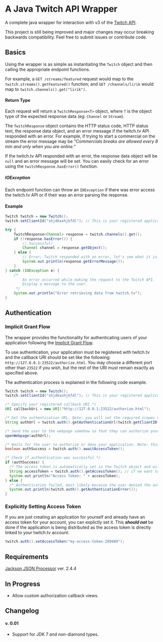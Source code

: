 # A Java Twitch API Wrapper
A complete java wrapper for interaction with v3 of the [Twitch API](https://github.com/justintv/Twitch-API).

This project is still being improved and major changes may occur breaking backwards compatibility. Feel free to submit issues or contribute code.

## Basics

Using the wrapper is as simple as instantiating the `Twitch` object and then calling the appropriate endpoint functions.

For example, a `GET /streams/featured` request would map to the `twitch.streams().getFeatured()` function; and `GET /channels/lirik` would map to `twitch.channels().get("lirik")`.

#### Return Type

Each request will return a `TwitchResponse<T>` object, where `T` is the object type of the expected response data (eg: `Channel` or `Stream`).

The `TwitchResponse` object contains the HTTP status code, HTTP status text, the response data object, and an error message if the twitch.tv API responded with an error. For example, if trying to start a commercial on the stream the error message may be _"Commercials breaks are allowed every 8 min and only when you are online."_

If the twitch.tv API responded with an error, the response data object will be `null` and an error message will be set. You can easily check for an error using the `twitchResponse.hasError()` function.

##### IOException

Each endpoint function can throw an `IOException` if there was error access the twitch.tv API or if their was an error parsing the response.

#### Example

```java
Twitch twitch = new Twitch();
twitch.setClientId("shjdkashjkfdl"); // This is your registered application's client ID

try {
    TwitchResponse<Channel> response = twitch.channels().get();
    if (!response.hasError()) {
        // Successful!
        Channel channel = response.getObject();
    } else {
        // Error; Twitch responded with an error, let's see what it is.
        System.out.println(response.getErrorMessage());
    }
} catch (IOException e) {
    /*
        An error occurred while making the request to the Twitch API.
        Display a message to the user.
     */
    System.out.println("Error retrieving data from twitch.tv");
}
```

## Authentication

### Implicit Grant Flow

The wrapper provides the functionality for authenticating users of your application following the [Implicit Grant Flow](https://github.com/justintv/Twitch-API/blob/master/authentication.md#implicit-grant-flow). 

To use authentication, your application must be registered with twitch.tv and the callback URI should be set like the following:
`http://127.0.0.1:23522/authorize.html`. You may choose a different port other than `23522` if you wish, but the rest of the URI must remain exactly as specified above.

The authentication process is explained in the following code example.

```java
Twitch twitch = new Twitch();
twitch.setClientId("shjdkashjkfdl"); // This is your registered application's client ID

/* Specify your registered callback URI */
URI callbackUri = new URI("http://127.0.0.1:23522/authorize.html");

/* Get the authentication URL. Note: you will set the required scopes needed here. */
String authUrl = twitch.auth().getAuthenticationUrl(twitch.getClientID(), callbackUri, Scopes.USER_READ, Scopes.CHANNEL_READ);

/* Send the user to the webpage somehow so that they can authorize your application */
openWebpage(authUrl);

/* Waits for the user to authorize or deny your application. Note: this function will block until a response is received! */
boolean authSuccess = twitch.auth().awaitAccessToken();

/* Check if authentication was successful */
if (authSuccess) {
  /* The access token is automatically set in the Twitch object and will be sent with all further API requests! */
  String accessToken = twitch.auth().getAccessToken(); // if we want to explicitly get it for some reason
  System.out.println("Access Token: " + accessToken);
} else {
  /* Authentication failed, most likely because the user denied the authorization request */
  System.out.println(twitch.auth().getAuthenticationError());
}
```

### Explicitly Setting Access Token

If you are just creating an application for yourself and already have an access token for your account, you can explictly set it. This _**should not**_ be done if the application is being distributed as the access token is directly linked to your twitch.tv account.

```java
twitch.auth().setAccessToken("my-access-token-289489");
```

## Requirements

[Jackson JSON Processor](http://wiki.fasterxml.com/JacksonHome) ver. 2.4.4

## In Progress

* Allow custom authorization callback views.

## Changelog

#### v. 0.01

* Support for JDK 7 and non-diamond types.
